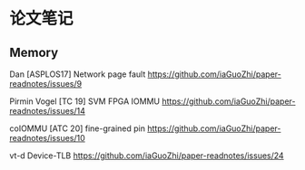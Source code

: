 # 论文笔记

## Memory

Dan [ASPLOS17] Network page fault https://github.com/iaGuoZhi/paper-readnotes/issues/9

Pirmin Vogel [TC 19] SVM FPGA IOMMU https://github.com/iaGuoZhi/paper-readnotes/issues/14

coIOMMU [ATC 20] fine-grained pin https://github.com/iaGuoZhi/paper-readnotes/issues/10

vt-d Device-TLB https://github.com/iaGuoZhi/paper-readnotes/issues/24
